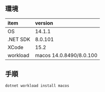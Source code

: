 ## 環境

| item | version |
|:-----|:--------|
| OS | 14.1.1 |``
| .NET SDK | 8.0.101 |
| XCode | 15.2 |
| workload | macos 14.0.8490/8.0.100 |

## 手順

```
dotnet workload install macos

```
